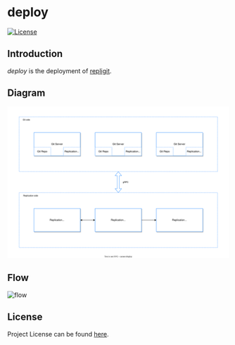# deploy

[![License](https://img.shields.io/github/license/repligit/deploy.svg)](https://github.com/repligit/deploy/blob/main/LICENSE)



## Introduction

*deploy* is the deployment of [repligit](https://github.com/repligit).



## Diagram

![diagram](diagram.svg)



## Flow

![flow](flow.svg)



## License

Project License can be found [here](LICENSE).

